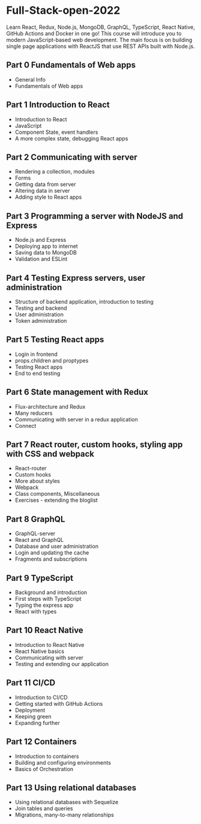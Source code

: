 # Full-Stack-open-2022
Learn React, Redux, Node.js, MongoDB, GraphQL, TypeScript, React Native, GitHub Actions and Docker in one go! This course will introduce you to modern JavaScript-based web development. The main focus is on building single page applications with ReactJS that use REST APIs built with Node.js.

## Part 0 Fundamentals of Web apps

* General Info
* Fundamentals of Web apps

## Part 1 Introduction to React

* Introduction to React
* JavaScript
* Component State, event handlers
* A more complex state, debugging React apps

## Part 2 Communicating with server

* Rendering a collection, modules
* Forms
* Getting data from server
* Altering data in server
* Adding style to React apps

## Part 3 Programming a server with NodeJS and Express

* Node.js and Express
* Deploying app to internet
* Saving data to MongoDB
* Validation and ESLint

## Part 4 Testing Express servers, user administration

* Structure of backend application, introduction to testing
* Testing and backend
* User administration
* Token administration

## Part 5 Testing React apps

* Login in frontend
* props.children and proptypes
* Testing React apps
* End to end testing

## Part 6 State management with Redux

* Flux-architecture and Redux
* Many reducers
* Communicating with server in a redux application
* Connect

## Part 7 React router, custom hooks, styling app with CSS and webpack

* React-router
* Custom hooks
* More about styles
* Webpack
* Class components, Miscellaneous
* Exercises - extending the bloglist

## Part 8 GraphQL

* GraphQL-server
* React and GraphQL
* Database and user administration
* Login and updating the cache
* Fragments and subscriptions

## Part 9 TypeScript

* Background and introduction
* First steps with TypeScript
* Typing the express app
* React with types

## Part 10 React Native

* Introduction to React Native
* React Native basics
* Communicating with server
* Testing and extending our application

## Part 11 CI/CD

* Introduction to CI/CD
* Getting started with GitHub Actions
* Deployment
* Keeping green
* Expanding further

## Part 12 Containers

* Introduction to containers
* Building and configuring environments
* Basics of Orchestration

## Part 13 Using relational databases

* Using relational databases with Sequelize
* Join tables and queries
* Migrations, many-to-many relationships

